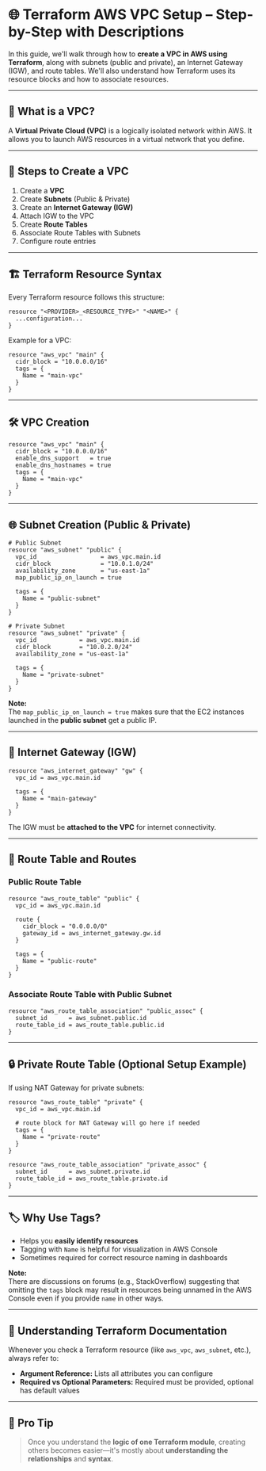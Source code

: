 # 🌐 Terraform AWS VPC Setup – Step-by-Step with Descriptions

In this guide, we'll walk through how to **create a VPC in AWS using Terraform**, along with subnets (public and private), an Internet Gateway (IGW), and route tables. We'll also understand how Terraform uses its resource blocks and how to associate resources.

---

## 📌 What is a VPC?

A **Virtual Private Cloud (VPC)** is a logically isolated network within AWS. It allows you to launch AWS resources in a virtual network that you define.

---

## 🧱 Steps to Create a VPC

1. Create a **VPC**
2. Create **Subnets** (Public & Private)
3. Create an **Internet Gateway (IGW)**
4. Attach IGW to the VPC
5. Create **Route Tables**
6. Associate Route Tables with Subnets
7. Configure route entries

---

## 🏗️ Terraform Resource Syntax

Every Terraform resource follows this structure:

```hcl
resource "<PROVIDER>_<RESOURCE_TYPE>" "<NAME>" {
  ...configuration...
}
```

Example for a VPC:
```hcl
resource "aws_vpc" "main" {
  cidr_block = "10.0.0.0/16"
  tags = {
    Name = "main-vpc"
  }
}
```

---

## 🛠️ VPC Creation

```hcl
resource "aws_vpc" "main" {
  cidr_block = "10.0.0.0/16"
  enable_dns_support   = true
  enable_dns_hostnames = true
  tags = {
    Name = "main-vpc"
  }
}
```

---

## 🌐 Subnet Creation (Public & Private)

```hcl
# Public Subnet
resource "aws_subnet" "public" {
  vpc_id                  = aws_vpc.main.id
  cidr_block              = "10.0.1.0/24"
  availability_zone       = "us-east-1a"
  map_public_ip_on_launch = true

  tags = {
    Name = "public-subnet"
  }
}

# Private Subnet
resource "aws_subnet" "private" {
  vpc_id            = aws_vpc.main.id
  cidr_block        = "10.0.2.0/24"
  availability_zone = "us-east-1a"

  tags = {
    Name = "private-subnet"
  }
}
```

**Note:**  
The `map_public_ip_on_launch = true` makes sure that the EC2 instances launched in the **public subnet** get a public IP.

---

## 🚪 Internet Gateway (IGW)

```hcl
resource "aws_internet_gateway" "gw" {
  vpc_id = aws_vpc.main.id

  tags = {
    Name = "main-gateway"
  }
}
```

The IGW must be **attached to the VPC** for internet connectivity.

---

## 🚦 Route Table and Routes

### Public Route Table

```hcl
resource "aws_route_table" "public" {
  vpc_id = aws_vpc.main.id

  route {
    cidr_block = "0.0.0.0/0"
    gateway_id = aws_internet_gateway.gw.id
  }

  tags = {
    Name = "public-route"
  }
}
```

### Associate Route Table with Public Subnet

```hcl
resource "aws_route_table_association" "public_assoc" {
  subnet_id      = aws_subnet.public.id
  route_table_id = aws_route_table.public.id
}
```

---

## 🔒 Private Route Table (Optional Setup Example)

If using NAT Gateway for private subnets:

```hcl
resource "aws_route_table" "private" {
  vpc_id = aws_vpc.main.id

  # route block for NAT Gateway will go here if needed
  tags = {
    Name = "private-route"
  }
}

resource "aws_route_table_association" "private_assoc" {
  subnet_id      = aws_subnet.private.id
  route_table_id = aws_route_table.private.id
}
```

---

## 🏷️ Why Use Tags?

- Helps you **easily identify resources**
- Tagging with `Name` is helpful for visualization in AWS Console
- Sometimes required for correct resource naming in dashboards

**Note:**  
There are discussions on forums (e.g., StackOverflow) suggesting that omitting the `tags` block may result in resources being unnamed in the AWS Console even if you provide `name` in other ways.

---

## 📖 Understanding Terraform Documentation

Whenever you check a Terraform resource (like `aws_vpc`, `aws_subnet`, etc.), always refer to:

- **Argument Reference:** Lists all attributes you can configure
- **Required vs Optional Parameters:** Required must be provided, optional has default values

---

## 🧠 Pro Tip

> Once you understand the **logic of one Terraform module**, creating others becomes easier—it's mostly about **understanding the relationships** and **syntax**.
